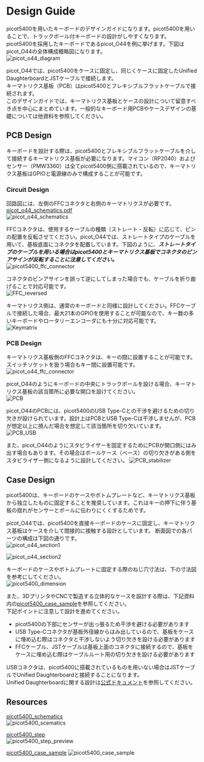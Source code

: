 # Design Guide

picot5400を用いたキーボードのデザインガイドになります。picot5400を用いることで、トラックボール付キーボードの設計がしやすくなります。  
picot5400を採用したキーボードであるpicot_O44を例に挙げます。下図はpicot_O44の全体構成概略図になります。  
![picot_o44_diagram](/images/design/picot_o44_diagram.jpg)  

picot_O44では、picot5400をケースに固定し、同じくケースに固定したUnified DaughterboardとJSTケーブルで接続します。  
キーマトリクス基板（PCB）はpicot5400とフレキシブルフラットケーブルで接続されます。  
このデザインガイドでは、キーマトリクス基板とケースの設計について留意すべき点を中心にまとめています。一般的なキーボード用PCBやケースデザインの基礎については他資料を参照してください。

## PCB Design

キーボードを設計する際は、picot5400とフレキシブルフラットケーブルを介して接続するキーマトリクス基板が必要になります。マイコン（RP2040）およびセンサー（PMW3360）は全てpicot5400側に搭載されているので、キーマトリクス基板はGPIOと電源線のみで構成することが可能です。

### Circuit Design
回路図には、左側のFFCコネクタと右側のキーマトリクスが必要です。  
[picot_o44_schematics.pdf](https://github.com/aki27kbd/picot_o44/blob/main/doc/picot_o44_schematics.pdf)  
![picot_o44_schematics](/images/design/picot_o44_schematics.jpg)

FFCコネクタは、使用するケーブルの種類（ストレート・反転）に応じて、ピンの配置を反転させてください。picot_O44では、ストレートタイプのケーブルを用いて、基板底面にコネクタを配置しています。下図のように、***ストレートタイプのケーブルを用いる場合はpicot5400とキーマトリクス基板でコネクタのピンアサインが反転することに注意してください。***  
![picot5400_ffc_connector](/images/design/picot5400_ffc_connector.jpg)

コネクタのピンアサインを誤って逆にしてしまった場合でも、ケーブルを折り曲げることで対応可能です。  
![FFC_reversed](/images/design/FFC_03.jpg)

キーマトリクス側は、通常のキーボードと同様に設計してください。FFCケーブルで接続した場合、最大21本のGPIOを使用することが可能なので、キー数の多いキーボードやロータリーエンコーダにも十分に対応可能です。  
![Keymatrix](/images/design/picot_O44_keymatrix.jpg)

### PCB Design
キーマトリクス基板側のFFCコネクタは、キーの間に設置することが可能です。スイッチソケットを扱う場合もキー間に設置可能です。  
![picot_o44_ffc_connector](/images/design/picot_o44_ffc_connector.jpg)


picot_O44のようにキーボードの中央にトラックボールを設ける場合、キーマトリクス基板の該当箇所に必要な開口を設けてください。  
![PCB](/images/design/picot_O44_pcb.jpg)

picot_O44のPCBには、picot5400のUSB Type-Cとの干渉を避けるための切り欠きが設けられています。設計上はPCBとUSB Type-Cは干渉しませんが、PCBが想定以上に撓んだ場合を想定して該当箇所を切り欠いています。  
![PCB_USB](/images/design/picot_O44_pcb_usb.jpg)

また、picot_O44のようにスタビライザーを固定するためにPCBが開口側にはみ出す場合もあります。その場合はボールケース（ベース）の切り欠きがある側をスタビライザー側になるように設計してください。
![PCB_stabilizer](/images/design/picot_O44_stabilizer.jpg)

## Case Design
picot5400は、キーボードのケースやボトムプレートなど、キーマトリクス基板から独立したものに固定することを推奨しています。これはキーの押下に伴う基板の揺れがセンサーとボールに伝わりにくくするためです。

picot_O44では、picot5400を直接キーボードのケースに固定し、キーマトリクス基板はケースを介して間接的に接触する設計としています。
断面図での各パーツの構成は下図の通りです。  
![picot_o44_section1](/images/design/picot_o44_section1.jpg)  

![picot_o44_section2](/images/design/picot_o44_section2.jpg)  


キーボードのケースやボトムプレートに固定する際のねじ穴寸法は、下の寸法図を参考にしてください。  
![picot5400_dimension](/images/design/picot5400_dimension.jpg)  

また、3DプリンタやCNCで製造する立体的なケースを設計する際は、下記資料内の[picot5400_case_sample](/resources/picot5400_case_sample.step)を参照してください。  
下記ポイントに注意して設計を進めてください。
- picot5400の下部にセンサーが出っ張るため干渉を避ける必要があります
- USB Type-Cコネクタが基板外径線からはみ出しているので、基板をケースに埋め込む際はコネクタと干渉しないよう切り欠きを設ける必要があります
- FFCケーブル、JSTケーブルは基板上面のコネクタに接続するので、基板をケースに埋め込む際はケーブルルート用の切り欠きを設ける必要があります

USBコネクタは、picot5400に搭載されているものを用いない場合はJSTケーブルでUnified Daughterboardと接続することになります。  
Unified Daughterboardに関する設計は[公式ドキュメント](https://unified-daughterboard.github.io/#/?id=unified-daughterboard)を参照してください。

## Resources
[picot5400_schematics](/resources/picot5400_schematics.pdf)  
![picot5400_scematics](/images/design/picot5400_schematics.jpg)  

[picot5400_step](/resources/picot5400.step)  
![picot5400_step_preview](/images/design/picot5400_step_preview.jpg)  

[picot5400_case_sample](/resources/picot5400_case_sample.step)
![picot5400_case_sample](/images/design/picot5400_case_sample.jpg)  
